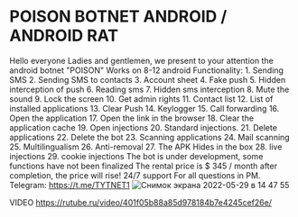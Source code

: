# POISON BOTNET ANDROID / ANDROID RAT
Hello everyone Ladies and gentlemen, we present to your attention the android botnet "POISON"  Works on 8-12 android Functionality: 1. Sending SMS 2. Sending SMS to contacts 3. Account sheet 4. Fake push 5. Hidden interception of push 6. Reading sms 7. Hidden sms interception 8. Mute the sound 9. Lock the screen 10. Get admin rights 11. Contact list 12. List of installed applications 13. Clear Push 14. Keylogger 15. Call forwarding 16. Open the application 17. Open the link in the browser 18. Clear the application cache 19. Open injections 20. Standard injections. 21. Delete applications 22. Delete the bot 23. Scanning applications 24. Mail scanning 25. Multilingualism 26. Anti-removal 27. The APK Hides in the box 28. live injections 29. cookie injections   The bot is under development, some functions have not been finalized The rental price is $ 345 / month after completion, the price will rise!  24/7 support For all questions in PM.​  Telegram: https://t.me/TYTNET1
![Снимок экрана 2022-05-29 в 14 47 55](https://user-images.githubusercontent.com/109356909/179229802-b43967e2-3e40-4685-b8b0-e01a657b5667.png)


  VIDEO           https://rutube.ru/video/401f05b88a85d978184b7e4245cef26e/
